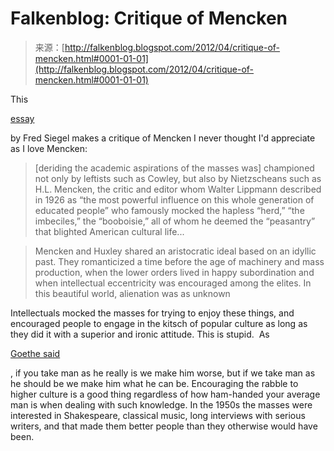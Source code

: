<!--yml
category: 未分类
date: 2024-05-12 20:30:45
-->

# Falkenblog: Critique of Mencken

> 来源：[http://falkenblog.blogspot.com/2012/04/critique-of-mencken.html#0001-01-01](http://falkenblog.blogspot.com/2012/04/critique-of-mencken.html#0001-01-01)

This

[essay](http://www.commentarymagazine.com/article/how-highbrows-killed-culture/)

by Fred Siegel makes a critique of Mencken I never thought I'd appreciate as I love Mencken:

> [deriding the academic aspirations of the masses was] championed not only by leftists such as Cowley, but also by Nietzscheans such as H.L. Mencken, the critic and editor whom Walter Lippmann described in 1926 as “the most powerful influence on this whole generation of educated people” who famously mocked the hapless “herd,” “the imbeciles,” the “booboisie,” all of whom he deemed the “peasantry” that blighted American cultural life...

> Mencken and Huxley shared an aristocratic ideal based on an idyllic past. They romanticized a time before the age of machinery and mass production, when the lower orders lived in happy subordination and when intellectual eccentricity was encouraged among the elites. In this beautiful world, alienation was as unknown

Intellectuals mocked the masses for trying to enjoy these things, and encouraged people to engage in the kitsch of popular culture as long as they did it with a superior and ironic attitude. This is stupid.  As

[Goethe said](http://thinkexist.com/quotation/when_we_treat_man_as_he_is-we_make_him_worse_than/11195.html)

, if you take man as he really is we make him worse, but if we take man as he should be we make him what he can be. Encouraging the rabble to higher culture is a good thing regardless of how ham-handed your average man is when dealing with such knowledge. In the 1950s the masses were interested in Shakespeare, classical music, long interviews with serious writers, and that made them better people than they otherwise would have been.